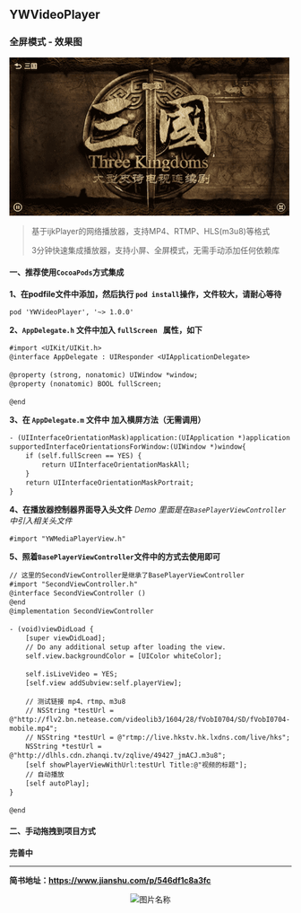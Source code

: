 ## YWVideoPlayer

### 全屏模式 - 效果图
![](./效果图.png)

> 基于ijkPlayer的网络播放器，支持MP4、RTMP、HLS(m3u8)等格式
> 
> 3分钟快速集成播放器，支持小屏、全屏模式，无需手动添加任何依赖库

#### 一、推荐使用`CocoaPods`方式集成
**1、在podfile文件中添加，然后执行 `pod install`操作，文件较大，请耐心等待**

```
pod 'YWVideoPlayer', '~> 1.0.0'
```

**2、`AppDelegate.h` 文件中加入 `fullScreen ` 属性，如下**

```
#import <UIKit/UIKit.h>
@interface AppDelegate : UIResponder <UIApplicationDelegate>

@property (strong, nonatomic) UIWindow *window;
@property (nonatomic) BOOL fullScreen;

@end
```

**3、在 `AppDelegate.m` 文件中 加入横屏方法（无需调用）**

```
- (UIInterfaceOrientationMask)application:(UIApplication *)application supportedInterfaceOrientationsForWindow:(UIWindow *)window{
    if (self.fullScreen == YES) {
        return UIInterfaceOrientationMaskAll;
    }
    return UIInterfaceOrientationMaskPortrait;
}
```

**4、在播放器控制器界面导入头文件**
*Demo 里面是在`BasePlayerViewController`中引入相关头文件*

```
#import "YWMediaPlayerView.h"
```

**5、照着`BasePlayerViewController`文件中的方式去使用即可**

```
// 这里的SecondViewController是继承了BasePlayerViewController
#import "SecondViewController.h"
@interface SecondViewController ()
@end
@implementation SecondViewController

- (void)viewDidLoad {
    [super viewDidLoad];
    // Do any additional setup after loading the view.
    self.view.backgroundColor = [UIColor whiteColor];
    
    self.isLiveVideo = YES;
    [self.view addSubview:self.playerView];
   
    // 测试链接 mp4、rtmp、m3u8
    // NSString *testUrl = @"http://flv2.bn.netease.com/videolib3/1604/28/fVobI0704/SD/fVobI0704-mobile.mp4";
    // NSString *testUrl = @"rtmp://live.hkstv.hk.lxdns.com/live/hks";
    NSString *testUrl = @"http://dlhls.cdn.zhanqi.tv/zqlive/49427_jmACJ.m3u8";
    [self showPlayerViewWithUrl:testUrl Title:@"视频的标题"];
    // 自动播放
    [self autoPlay];
}

@end
```


#### 二、手动拖拽到项目方式
**完善中**

-----------------------------------

**简书地址：https://www.jianshu.com/p/546df1c8a3fc**

<div align="center">    
	<img src = "https://upload-images.jianshu.io/upload_images/2822163-a12b27b5c156bf81.png" width = "300" height = "100" alt="图片名称" align = center />
</div>


